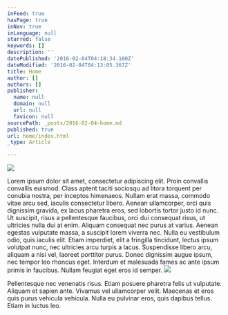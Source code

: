 ```yaml
---
inFeed: true
hasPage: true
inNav: true
inLanguage: null
starred: false
keywords: []
description: ''
datePublished: '2016-02-04T04:18:34.160Z'
dateModified: '2016-02-04T04:13:05.367Z'
title: Home
author: []
authors: []
publisher:
  name: null
  domain: null
  url: null
  favicon: null
sourcePath: _posts/2016-02-04-home.md
published: true
url: home/index.html
_type: Article

---
```

![](https://the-grid-user-content.s3-us-west-2.amazonaws.com/79df2fce-ec1e-4954-a225-e8b0b5edf96c.jpg)

Lorem ipsum dolor sit amet, consectetur adipiscing elit. Proin convallis convallis euismod. Class aptent taciti sociosqu ad litora torquent per conubia nostra, per inceptos himenaeos. Nullam erat massa, commodo vitae arcu sed, iaculis consectetur libero. Aenean ullamcorper, orci quis dignissim gravida, ex lacus pharetra eros, sed lobortis tortor justo id nunc. Ut suscipit, risus a pellentesque faucibus, orci dui consequat risus, ut ultricies nulla dui at enim. Aliquam consequat nec purus at varius. Aenean egestas vulputate massa, a suscipit lorem viverra nec. Nulla eu vestibulum odio, quis iaculis elit. Etiam imperdiet, elit a fringilla tincidunt, lectus ipsum volutpat nunc, nec ultricies arcu turpis a lacus. Suspendisse libero arcu, aliquam a nisi vel, laoreet porttitor purus. Donec dignissim augue ipsum, nec tempor leo rhoncus eget. Interdum et malesuada fames ac ante ipsum primis in faucibus. Nullam feugiat eget eros id semper.
![](https://the-grid-user-content.s3-us-west-2.amazonaws.com/57695855-4f98-44ea-b59b-b479c3e0674c.jpg)

Pellentesque nec venenatis risus. Etiam posuere pharetra felis ut vulputate. Aliquam et sapien ante. Vivamus vel ullamcorper velit. Maecenas et eros quis purus vehicula vehicula. Nulla eu pulvinar eros, quis dapibus tellus. Etiam in luctus leo.